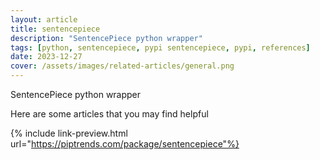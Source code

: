 ```yaml
---
layout: article
title: sentencepiece
description: "SentencePiece python wrapper"
tags: [python, sentencepiece, pypi sentencepiece, pypi, references]
date: 2023-12-27
cover: /assets/images/related-articles/general.png
---
```


SentencePiece python wrapper

Here are some articles that you may find helpful

{% include link-preview.html url="https://piptrends.com/package/sentencepiece"%}